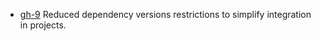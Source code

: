 
- [gh-9](https://github.com/Tiendil/changy/issues/9) Reduced dependency versions restrictions to simplify integration in projects.
